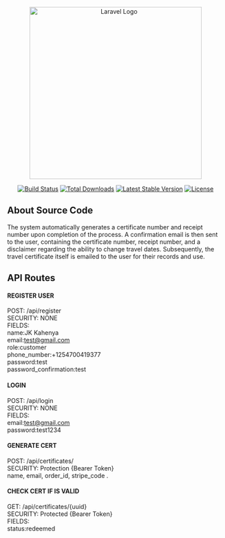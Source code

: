 <p align="center"><a href="https://laravel.com" target="_blank"><img src="https://raw.githubusercontent.com/laravel/art/master/logo-lockup/5%20SVG/2%20CMYK/1%20Full%20Color/laravel-logolockup-cmyk-red.svg" width="400" alt="Laravel Logo"></a></p>

<p align="center">
<a href="https://github.com/laravel/framework/actions"><img src="https://github.com/laravel/framework/workflows/tests/badge.svg" alt="Build Status"></a>
<a href="https://packagist.org/packages/laravel/framework"><img src="https://img.shields.io/packagist/dt/laravel/framework" alt="Total Downloads"></a>
<a href="https://packagist.org/packages/laravel/framework"><img src="https://img.shields.io/packagist/v/laravel/framework" alt="Latest Stable Version"></a>
<a href="https://packagist.org/packages/laravel/framework"><img src="https://img.shields.io/packagist/l/laravel/framework" alt="License"></a>
</p>

## About Source Code

The system automatically generates a certificate number and receipt number upon completion of the process. A confirmation email is then sent to the user, containing the certificate number, receipt number, and a disclaimer regarding the ability to change travel dates. Subsequently, the travel certificate itself is emailed to the user for their records and use.




## API Routes

#### REGISTER USER
POST: /api/register<br>
SECURITY: NONE<br>
FIELDS: <br>
name:JK Kahenya<br>
email:test@gmail.com<br>
role:customer<br>
phone_number:+1254700419377<br>
password:test<br>
password_confirmation:test<br>


#### LOGIN
POST: /api/login<br>
SECURITY: NONE<br>
FIELDS:<br>
email:test@gmail.com<br>
password:test1234<br>


#### GENERATE CERT 
POST: /api/certificates/<br>
SECURITY: Protection {Bearer Token}<br>
name, email, order_id, stripe_code .<br>

#### CHECK CERT IF IS VALID
GET: /api/certificates/{uuid}<br>
SECURITY: Protected {Bearer Token}<br>
FIELDS:<br>
status:redeemed<br>
